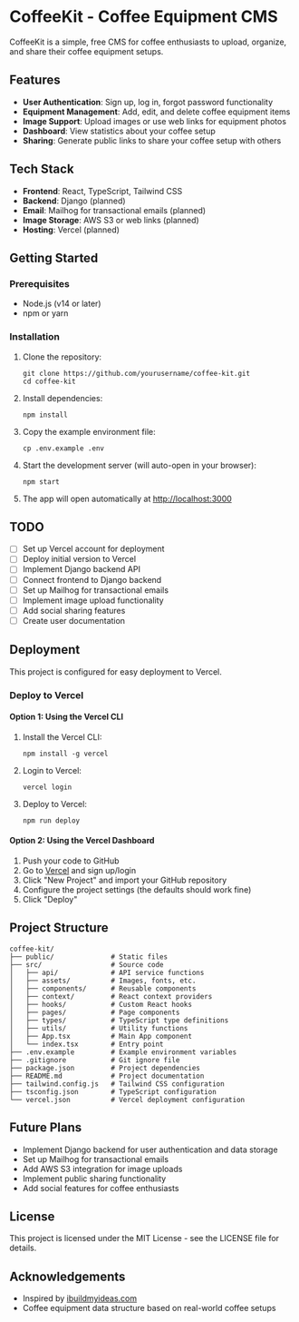 # CoffeeKit - Coffee Equipment CMS

CoffeeKit is a simple, free CMS for coffee enthusiasts to upload, organize, and share their coffee equipment setups.

## Features

- **User Authentication**: Sign up, log in, forgot password functionality
- **Equipment Management**: Add, edit, and delete coffee equipment items
- **Image Support**: Upload images or use web links for equipment photos
- **Dashboard**: View statistics about your coffee setup
- **Sharing**: Generate public links to share your coffee setup with others

## Tech Stack

- **Frontend**: React, TypeScript, Tailwind CSS
- **Backend**: Django (planned)
- **Email**: Mailhog for transactional emails (planned)
- **Image Storage**: AWS S3 or web links (planned)
- **Hosting**: Vercel (planned)

## Getting Started

### Prerequisites

- Node.js (v14 or later)
- npm or yarn

### Installation

1. Clone the repository:
   ```
   git clone https://github.com/yourusername/coffee-kit.git
   cd coffee-kit
   ```

2. Install dependencies:
   ```
   npm install
   ```

3. Copy the example environment file:
   ```
   cp .env.example .env
   ```

4. Start the development server (will auto-open in your browser):
   ```
   npm start
   ```

5. The app will open automatically at [http://localhost:3000](http://localhost:3000)

## TODO

- [ ] Set up Vercel account for deployment
- [ ] Deploy initial version to Vercel
- [ ] Implement Django backend API
- [ ] Connect frontend to Django backend
- [ ] Set up Mailhog for transactional emails
- [ ] Implement image upload functionality
- [ ] Add social sharing features
- [ ] Create user documentation

## Deployment

This project is configured for easy deployment to Vercel.

### Deploy to Vercel

#### Option 1: Using the Vercel CLI

1. Install the Vercel CLI:
   ```
   npm install -g vercel
   ```

2. Login to Vercel:
   ```
   vercel login
   ```

3. Deploy to Vercel:
   ```
   npm run deploy
   ```

#### Option 2: Using the Vercel Dashboard

1. Push your code to GitHub
2. Go to [Vercel](https://vercel.com) and sign up/login
3. Click "New Project" and import your GitHub repository
4. Configure the project settings (the defaults should work fine)
5. Click "Deploy"

## Project Structure

```
coffee-kit/
├── public/              # Static files
├── src/                 # Source code
│   ├── api/             # API service functions
│   ├── assets/          # Images, fonts, etc.
│   ├── components/      # Reusable components
│   ├── context/         # React context providers
│   ├── hooks/           # Custom React hooks
│   ├── pages/           # Page components
│   ├── types/           # TypeScript type definitions
│   ├── utils/           # Utility functions
│   ├── App.tsx          # Main App component
│   └── index.tsx        # Entry point
├── .env.example         # Example environment variables
├── .gitignore           # Git ignore file
├── package.json         # Project dependencies
├── README.md            # Project documentation
├── tailwind.config.js   # Tailwind CSS configuration
├── tsconfig.json        # TypeScript configuration
└── vercel.json          # Vercel deployment configuration
```

## Future Plans

- Implement Django backend for user authentication and data storage
- Set up Mailhog for transactional emails
- Add AWS S3 integration for image uploads
- Implement public sharing functionality
- Add social features for coffee enthusiasts

## License

This project is licensed under the MIT License - see the LICENSE file for details.

## Acknowledgements

- Inspired by [ibuildmyideas.com](https://ibuildmyideas.com/)
- Coffee equipment data structure based on real-world coffee setups 